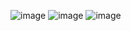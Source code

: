 ![image](https://user-images.githubusercontent.com/33195517/191197837-6fa144ea-4b9e-4972-8f64-9f7fb6ad7c86.png)
![image](https://user-images.githubusercontent.com/33195517/191197922-25bd7b92-cc9e-401d-a6eb-760d4d08a986.png)
![image](https://user-images.githubusercontent.com/33195517/191197963-7baab19d-7abc-4329-af94-f4c4352a6b90.png)
